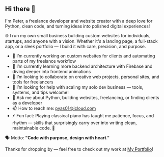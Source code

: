 ## Hi there 👋

<!--
**PYastreboff/PYastreboff** is a ✨ _special_ ✨ repository because its `README.md` (this file) appears on your GitHub profile.
-->

I'm Peter, a freelance developer and website creator with a deep love for Python, clean code, and turning ideas into polished digital experiences!

🌐 I run my own small business building custom websites for individuals, startups, and anyone with a vision. Whether it's a landing page, a full-stack app, or a sleek portfolio — I build it with care, precision, and purpose.

- 🔭 I’m currently working on custom websites for clients and automating parts of my freelance workflow
- 🌱 I’m currently learning more backend architecture with Firebase and diving deeper into frontend animations
- 👯 I’m looking to collaborate on creative web projects, personal sites, and tools for freelancers
- 🤔 I’m looking for help with scaling my solo dev business — tools, systems, and tips welcome!
- 💬 Ask me about Python, building websites, freelancing, or finding clients as a developer
- 📫 How to reach me: pyas01@icloud.com
- ⚡ Fun fact: Playing classical piano has taught me patience, focus, and rhythm — skills that surprisingly carry over into writing clean, maintainable code. 🎹

🗣️ Motto: **"Code with purpose, design with heart."**

Thanks for dropping by — feel free to check out my work at [My Portfolio](https://pyastreboff.github.io/portfolio/)!

